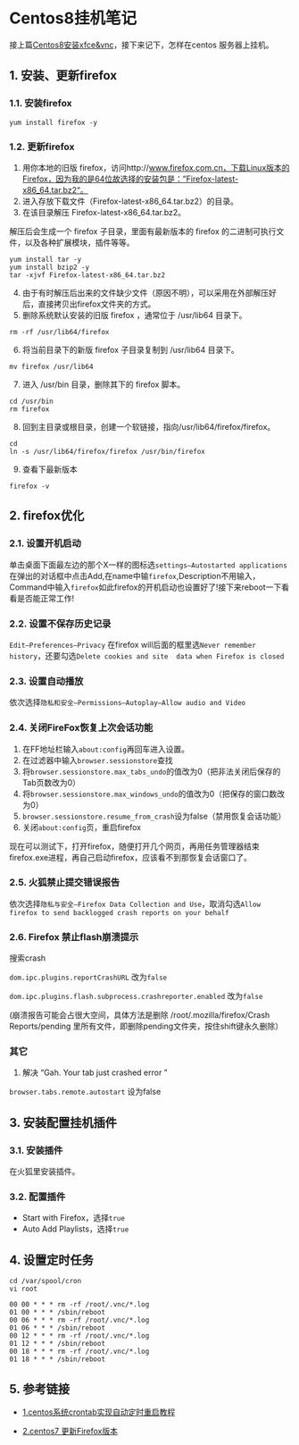 # Centos8挂机笔记


接上篇[Centos8安装xfce&vnc](https://bore.vip/post/centos8-xfce-vnc/)，接下来记下，怎样在centos 服务器上挂机。

## 1. 安装、更新firefox

### 1.1. 安装firefox

```
yum install firefox -y
```

### 1.2. 更新firefox

1. 用你本地的旧版 firefox，访问http://www.firefox.com.cn，下载Linux版本的Firefox，因为我的是64位故选择的安装包是：”Firefox-latest-x86_64.tar.bz2“。
2. 进入存放下载文件（Firefox-latest-x86_64.tar.bz2）的目录。
3. 在该目录解压 Firefox-latest-x86_64.tar.bz2。

解压后会生成一个 firefox 子目录，里面有最新版本的 firefox 的二进制可执行文件，以及各种扩展模块，插件等等。

```
yum install tar -y
yum install bzip2 -y
tar -xjvf Firefox-latest-x86_64.tar.bz2
```

4. 由于有时解压后出来的文件缺少文件（原因不明），可以采用在外部解压好后，直接拷贝出firefox文件夹的方式。
5. 删除系统默认安装的旧版 firefox ，通常位于 /usr/lib64 目录下。

```
rm -rf /usr/lib64/firefox
```

6. 将当前目录下的新版 firefox 子目录复制到 /usr/lib64 目录下。

```
mv firefox /usr/lib64
```

7. 进入 /usr/bin 目录，删除其下的 firefox 脚本。

```
cd /usr/bin
rm firefox
```

8. 回到主目录或根目录，创建一个软链接，指向/usr/lib64/firefox/firefox。

```
cd
ln -s /usr/lib64/firefox/firefox /usr/bin/firefox
```

9. 查看下最新版本

```
firefox -v
```

## 2. firefox优化

### 2.1. 设置开机启动

单击桌面下面最左边的那个X一样的图标选`settings–Autostarted applications`在弹出的对话框中点击Add,在name中输`firefox`,Description不用输入，Command中输入`firefox`如此firefox的开机启动也设置好了!接下来reboot一下看看是否能正常工作!

### 2.2. 设置不保存历史记录

`Edit–Preferences–Privacy` 在firefox will后面的框里选`Never remember history`，还要勾选`Delete cookies and site  data when Firefox is closed`

### 2.3. 设置自动播放

依次选择`隐私和安全—Permissions—Autoplay—Allow audio and Video`

### 2.4. 关闭FireFox恢复上次会话功能 

1.   在FF地址栏输入`about:config`再回车进入设置。
2. 在过滤器中输入`browser.sessionstore`查找
3.  将`browser.sessionstore.max_tabs_undo`的值改为0（把非法关闭后保存的Tab页数改为0）
4. 将`browser.sessionstore.max_windows_undo`的值改为0（把保存的窗口数改为0）
5. `browser.sessionstore.resume_from_crash`设为false（禁用恢复会话功能）
6. 关闭`about:config`页，重启firefox

现在可以测试下，打开firefox，随便打开几个网页，再用任务管理器结束firefox.exe进程，再自己启动firefox，应该看不到那恢复会话窗口了。

### 2.5. 火狐禁止提交错误报告

依次选择`隐私与安全—Firefox Data Collection and Use`，取消勾选`Allow firefox to send backlogged crash reports on your behalf`

### 2.6. Firefox 禁止flash崩溃提示

搜索crash  

`dom.ipc.plugins.reportCrashURL`  改为`false`

`dom.ipc.plugins.flash.subprocess.crashreporter.enabled`  改为`false`

(崩溃报告可能会占很大空间，具体方法是删除 /root/.mozilla/firefox/Crash Reports/pending 里所有文件，即删除pending文件夹，按住shift键永久删除）

### 其它

1. 解决  “Gah. Your tab just crashed error ”

`browser.tabs.remote.autostart`  设为false

## 3. 安装配置挂机插件

### 3.1. 安装插件

在火狐里安装插件。

### 3.2. 配置插件

+ Start with Firefox，选择`true`
+ Auto Add Playlists，选择`true`

## 4. 设置定时任务

```
cd /var/spool/cron 
vi root
```

```
00 00 * * * rm -rf /root/.vnc/*.log
01 00 * * * /sbin/reboot
00 06 * * * rm -rf /root/.vnc/*.log
01 06 * * * /sbin/reboot
00 12 * * * rm -rf /root/.vnc/*.log
01 12 * * * /sbin/reboot
00 18 * * * rm -rf /root/.vnc/*.log
01 18 * * * /sbin/reboot
```

## 5. 参考链接

+ [1.centos系统crontab实现自动定时重启教程](https://www.iteye.com/blog/wangbanmin-2397404) 

+ [2.centos7 更新Firefox版本](https://cloud.tencent.com/developer/article/1406596)   



​       


